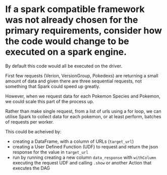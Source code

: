 # If a spark compatible framework was not already chosen for the primary requirements, consider how the code would change to be executed on a spark engine.

By default this code would all be executed on the driver. 

First few requests (Verion, VersionGroup, Pokedexs) are returning a small amount of data and given there are three sequential requests, not something that Spark could speed up greatly. 

However, when we request data for each Pokemon Species and Pokemon, we could scale this part of the process up.

Rather than make single request, from a list of urls using a for loop, we can utilise Spark to collect data for each pokemon, or at least perform, batches of requests per worker.

This could be acheived by:
* creating a DataFrame, with a column of URLs (`target_url`)
* creating a User Defined Function (UDF) to request and return the json response for the value in `target_url`
* run by running creating a new column `data_response` with `withColumn` executing the request UDF and calling `.show` or another Action that executes the DAG